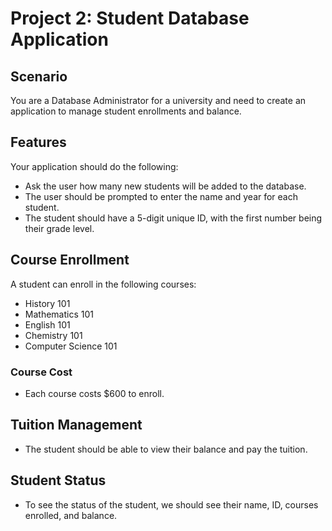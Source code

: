 # Project 2: Student Database Application

## Scenario
You are a Database Administrator for a university and need to create an application to manage student enrollments and balance.

## Features
Your application should do the following:
- Ask the user how many new students will be added to the database.
- The user should be prompted to enter the name and year for each student.
- The student should have a 5-digit unique ID, with the first number being their grade level.

## Course Enrollment
A student can enroll in the following courses:
- History 101
- Mathematics 101
- English 101
- Chemistry 101
- Computer Science 101

### Course Cost
- Each course costs $600 to enroll.

## Tuition Management
- The student should be able to view their balance and pay the tuition.

## Student Status
- To see the status of the student, we should see their name, ID, courses enrolled, and balance.
